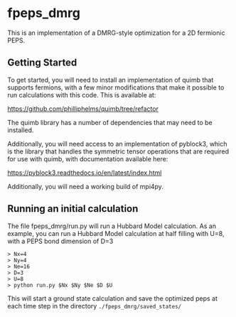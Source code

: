 # fpeps_dmrg
This is an implementation of a DMRG-style optimization for a 2D fermionic PEPS.

## Getting Started
To get started, you will need to install an implementation of quimb that supports fermions, 
with a few minor modifications that make it possible to run calculations with this code.
This is available at:

https://github.com/philliphelms/quimb/tree/refactor

The quimb library has a number of dependencies that may need to be installed. 

Additionally, you will need access to an implementation of pyblock3, which is the 
library that handles the symmetric tensor operations that are required for use with quimb, 
with documentation available here:

https://pyblock3.readthedocs.io/en/latest/index.html

Additionally, you will need a working build of mpi4py. 

## Running an initial calculation
The file fpeps_dmrg/run.py will run a Hubbard Model calculation. As an example, you can 
run a Hubbard Model calculation at half filling with U=8, with a PEPS bond dimension of 
D=3 
```
> Nx=4
> Ny=4
> Ne=16
> D=3
> U=8
> python run.py $Nx $Ny $Ne $D $U
```
This will start a ground state calculation and save the optimized peps at each time step in the 
directory `./fpeps_dmrg/saved_states/`
